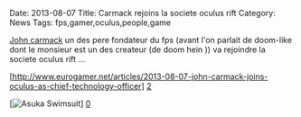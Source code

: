 Date: 2013-08-07
Title: Carmack rejoins la societe oculus rift
Category: News
Tags: fps,gamer,oculus,people,game


[0]: http://bussiere.github.io/RapidNews/static/images/john-carmack.jpg
[1]: http://fr.wikipedia.org/wiki/John_Carmack
[2]: http://www.eurogamer.net/articles/2013-08-07-john-carmack-joins-oculus-as-chief-technology-officer



[John carmack][1] un des pere fondateur du fps (avant l'on parlait de doom-like dont le monsieur est un des createur (de doom hein ))
va rejoindre la societe oculus rift ...


[http://www.eurogamer.net/articles/2013-08-07-john-carmack-joins-oculus-as-chief-technology-officer] [2] 


[![Asuka Swimsuit](http://bussiere.github.io/RapidNews/static/images/john-carmack_thumbs.jpg)] [0] 


